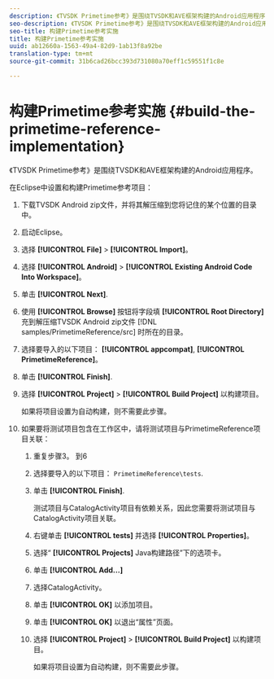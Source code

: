 ```yaml
---
description: 《TVSDK Primetime参考》是围绕TVSDK和AVE框架构建的Android应用程序。
seo-description: 《TVSDK Primetime参考》是围绕TVSDK和AVE框架构建的Android应用程序。
seo-title: 构建Primetime参考实施
title: 构建Primetime参考实施
uuid: ab12660a-1563-49a4-82d9-1ab13f8a92be
translation-type: tm+mt
source-git-commit: 31b6cad26bcc393d731080a70eff1c59551f1c8e

---
```



# 构建Primetime参考实施 {#build-the-primetime-reference-implementation}

《TVSDK Primetime参考》是围绕TVSDK和AVE框架构建的Android应用程序。

在Eclipse中设置和构建Primetime参考项目：

1. 下载TVSDK Android zip文件，并将其解压缩到您将记住的某个位置的目录中。
1. 启动Eclipse。
1. 选择 **[!UICONTROL File]** > **[!UICONTROL Import]**。
1. 选择 **[!UICONTROL Android]** > **[!UICONTROL Existing Android Code Into Workspace]**。
1. 单击 **[!UICONTROL Next]**.
1. 使用 **[!UICONTROL Browse]** 按钮将字段填 **[!UICONTROL Root Directory]** 充到解压缩TVSDK Android zip文件 [!DNL samples/PrimetimeReference/src] 时所在的目录。
1. 选择要导入的以下项目： **[!UICONTROL appcompat]**, **[!UICONTROL PrimetimeReference]**。
1. 单击 **[!UICONTROL Finish]**.
1. 选择 **[!UICONTROL Project]** > **[!UICONTROL Build Project]** 以构建项目。

   如果将项目设置为自动构建，则不需要此步骤。
1. 如果要将测试项目包含在工作区中，请将测试项目与PrimetimeReference项目关联：
   1. 重复步骤3。 到6
   1. 选择要导入的以下项目： `PrimetimeReference\tests`.
   1. 单击 **[!UICONTROL Finish]**.

      测试项目与CatalogActivity项目有依赖关系，因此您需要将测试项目与CatalogActivity项目关联。
   1. 右键单击 **[!UICONTROL tests]** 并选择 **[!UICONTROL Properties]**。
   1. 选择“ **[!UICONTROL Projects]** Java构建路径”下的选项卡。
   1. 单击 **[!UICONTROL Add...]**
   1. 选择CatalogActivity。
   1. 单击 **[!UICONTROL OK]** 以添加项目。
   1. 单击 **[!UICONTROL OK]** 以退出“属性”页面。
   1. 选择 **[!UICONTROL Project]** > **[!UICONTROL Build Project]** 以构建项目。

      如果将项目设置为自动构建，则不需要此步骤。
